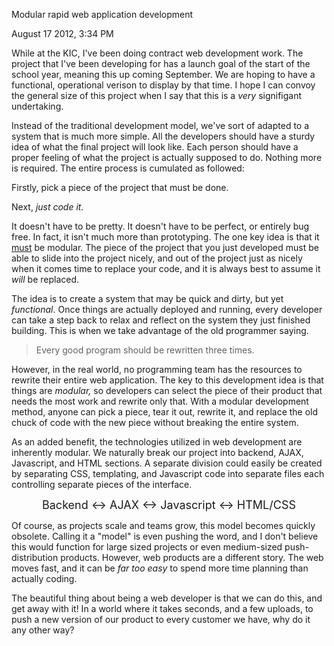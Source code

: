 Modular rapid web application development

August 17 2012,  3:34 PM
<p>While at the KIC, I've been doing contract web development work. The project that I've been developing for has a launch goal of the start of the school year, meaning this up coming September. We are hoping to have a functional, operational verison to display by that time. I hope I can convoy the general size of this project when I say that this is a <em>very </em>signifigant undertaking.</p>
<!-- Content Breaker -->
<p>Instead of the traditional development model, we've sort of adapted to a system that is much more simple. All the developers should have a sturdy idea of what the final project will look like. Each person should have a proper feeling of what the project is actually supposed to do. Nothing more is&nbsp;required. The entire process is cumulated as followed:</p>
<p>Firstly, pick a piece of the project that must be done.</p>
<p>Next, <em>just&nbsp;code it.</em></p>
<p>It doesn't have to be pretty. It doesn't have to be perfect, or entirely bug free. In fact, it isn't much more than prototyping. The one key idea is that it <span style="text-decoration: underline;">must</span>&nbsp;be modular. The piece of the project that you just developed must be able to slide into the project nicely, and out of the project just as nicely when it comes time to replace your code, and it is always best to assume it <em>will</em> be replaced.</p>
<p>The idea is to create a system that may be quick and dirty, but yet <em>functional</em>. Once things are actually deployed and running, every developer can take a step back to relax and reflect on the system they just finished building. This is when we take advantage of the old programmer saying.</p>
<blockquote class="posterous_short_quote">
<p>Every good program should be rewritten three times.</p>
</blockquote>
<p>However, in the real world, no programming team has the resources to rewrite their entire web application. The key to this development idea is that things are <em>modular, </em>so developers can select the piece of their product that needs the most work and rewrite only that. With a modular development method, anyone can pick a piece, tear it out, rewrite it, and replace the old chuck of code with the new piece without breaking the entire system.</p>
<p>As an added benefit, the technologies utilized in web development are inherently modular. We naturally break our project into backend, AJAX, Javascript, and HTML sections. A separate division could easily be created by separating CSS, templating, and Javascript code into separate files each controlling separate pieces of the interface.</p>
<p style="text-align: center;"><span style="font-size: large;">Backend &lt;-&gt; AJAX &lt;-&gt; Javascript &lt;-&gt; HTML/CSS</span></p>
<p>Of course, as projects scale and teams grow, this model becomes quickly obsolete. Calling it a "model" is even pushing the word, and I don't believe this would function for large sized projects or even medium-sized push-distribution products. However, web products are a different story. The web moves fast, and it can be <em>far too easy</em> to spend more time planning than actually coding.</p>
<p>The beautiful thing about being a web developer is that we can do this, and get away with it! In a world where it takes seconds, and a few uploads, to push a new version of our product to every customer we have, why do it any other way?</p>
